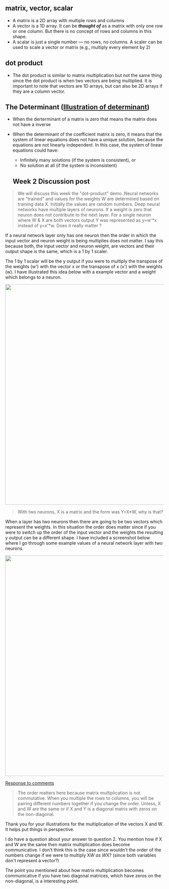 ## matrix, vector, scalar
* A matrix is a 2D array with multiple rows and columns
* A vector is a 1D array. It can be _**thought of**_ as a matrix with only one row or one column. But there is no concept of rows and columns in this shape.
* A scalar is just a single number — no rows, no columns. A scaler can be used to scale a vector or matrix (e.g., multiply every element by 2)

## dot product
* The dot product is similar to matrix multiplication but not the same thing since the dot product is when two vectors are being multiplied. It is important to note that vectors are 1D arrays, but can also be 2D arrays if they are a column vector.

## The Determinant ([Illustration of determinant](https://www.youtube.com/watch?v=Ip3X9LOh2dk&list=PLZHQObOWTQDPD3MizzM2xVFitgF8hE_ab&index=8))
* When the derterminant of a matrix is zero that means the matrix does not have a inverse
* When the determinant of the coefficient matrix is zero, it means that the system of linear equations does not have a unique solution, because the equations are not linearly independent. In this case, the system of linear equations could have:
    * Infinitely many solutions (if the system is consistent), or
    * No solution at all (if the system is inconsistent)
 
  ## Week 2 Discussion post

> We will discuss this week the "dot-product" demo. Neural networks are "trained" and values for the weights W are determined based on training data X. Initially the values are random numbers. Deep neural networks have multiple layers of neurons. If a weight is zero that neuron does not contribute to the next layer. For a single neuron where W & X are both vectors output Y was represented as y=w'*x instead of y=x'*w. Does it really matter ?

If a neural network layer only has one neuron then the order in which the input vector and neuron weight is being multiplies does not matter. I say this because both, the input vector and neuron weight, are vectors and their output shape is the same, which is a 1 by 1 scaler.

The 1 by 1 scalar will be the y output if you were to multiply the transpose of the weights (w') with the vector x or the transpose of x (x') with the weights (w). I have illustrated this idea below with a example vector and a weight which belongs to a neuron.

<img src="https://github.com/hsarfraz/linear-algebra-for-machine-learning/blob/main/week%202/discussion_post1.jpg" width="700" height="700">

> With two neurons, X is a matrix and the form was Y=X*W, why is that?

When a layer has two neurons then there are going to be two vectors which represent the weights. In this situation the order does matter since if you were to switch up the order of the input vector and the weights the resulting y output can be a different shape. I have included a screenshot below where I go through some example values of a neural network layer with two neurons.

<img src="https://github.com/hsarfraz/linear-algebra-for-machine-learning/blob/main/week%202/discussion_post2.jpg" width="700" height="700">

<ins> Response to comments </ins>

> The order matters here because matrix multiplication is not commutative. When you multiple the rows to columns, you will be pairing different numbers together if you change the order. Unless, X and W are the same or if X and Y is a diagonal matrix with zeros on the non-diagonal.

Thank you for your illustrations for the multiplication of the vectors X and W. It helps put things in perspective.

I do have a question about your answer to question 2. You mention how if X and W are the same then matrix multiplication does become communicative. I don't think this is the case since wouldn't the order of the numbers change if we were to multiply X*W as W*X? (since both variables don't represent a vector?)

The point you mentioned about how matrix multiplication becomes communicative if you have two diagonal matrices, which have zeros on the non-diagonal, is a interesting point.
